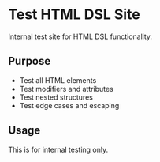 # Test HTML DSL Site

Internal test site for HTML DSL functionality.

## Purpose
- Test all HTML elements
- Test modifiers and attributes
- Test nested structures
- Test edge cases and escaping

## Usage
This is for internal testing only.